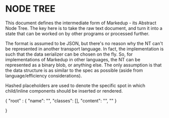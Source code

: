 # NODE TREE

This document defines the intermediate form of Markedup - its Abstract Node Tree. The key here is to take the raw text document, and turn it into a state that can be worked on by other programs or processed further.

The format is assumed to be JSON, but there's no reason why the NT can't be represented in another transport language. In fact, the implementation is such that the data serializer can be chosen on the fly. So, for implementations of Markedup in other languages, the NT can be represented as a binary blob, or anything else. The only assumption is that the data structure is as similar to the spec as possible (aside from language/efficiency considerations).

Hashed placeholders are used to denote the specific spot in which child/inline components should be inserted or rendered.

{
  "root" : {
    "name": "",
    "classes": [],
    "content": "",
    ""
  }

}
